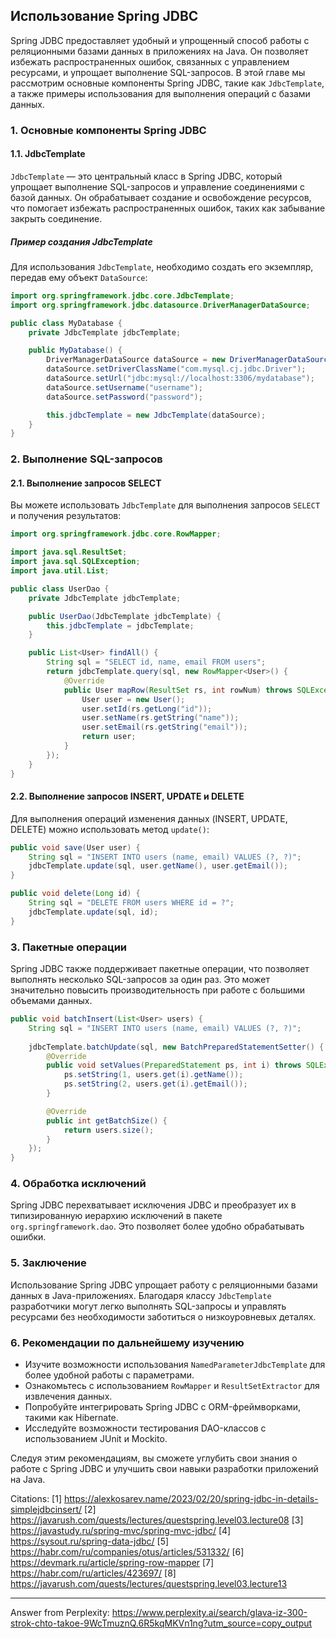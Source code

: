 ## Использование Spring JDBC

Spring JDBC предоставляет удобный и упрощенный способ работы с реляционными базами данных в приложениях на Java. Он позволяет избежать распространенных ошибок, связанных с управлением ресурсами, и упрощает выполнение SQL-запросов. В этой главе мы рассмотрим основные компоненты Spring JDBC, такие как `JdbcTemplate`, а также примеры использования для выполнения операций с базами данных.

### 1. Основные компоненты Spring JDBC

#### 1.1. JdbcTemplate

`JdbcTemplate` — это центральный класс в Spring JDBC, который упрощает выполнение SQL-запросов и управление соединениями с базой данных. Он обрабатывает создание и освобождение ресурсов, что помогает избежать распространенных ошибок, таких как забывание закрыть соединение.

##### Пример создания JdbcTemplate

Для использования `JdbcTemplate`, необходимо создать его экземпляр, передав ему объект `DataSource`:

```java
import org.springframework.jdbc.core.JdbcTemplate;
import org.springframework.jdbc.datasource.DriverManagerDataSource;

public class MyDatabase {
    private JdbcTemplate jdbcTemplate;

    public MyDatabase() {
        DriverManagerDataSource dataSource = new DriverManagerDataSource();
        dataSource.setDriverClassName("com.mysql.cj.jdbc.Driver");
        dataSource.setUrl("jdbc:mysql://localhost:3306/mydatabase");
        dataSource.setUsername("username");
        dataSource.setPassword("password");

        this.jdbcTemplate = new JdbcTemplate(dataSource);
    }
}
```

### 2. Выполнение SQL-запросов

#### 2.1. Выполнение запросов SELECT

Вы можете использовать `JdbcTemplate` для выполнения запросов `SELECT` и получения результатов:

```java
import org.springframework.jdbc.core.RowMapper;

import java.sql.ResultSet;
import java.sql.SQLException;
import java.util.List;

public class UserDao {
    private JdbcTemplate jdbcTemplate;

    public UserDao(JdbcTemplate jdbcTemplate) {
        this.jdbcTemplate = jdbcTemplate;
    }

    public List<User> findAll() {
        String sql = "SELECT id, name, email FROM users";
        return jdbcTemplate.query(sql, new RowMapper<User>() {
            @Override
            public User mapRow(ResultSet rs, int rowNum) throws SQLException {
                User user = new User();
                user.setId(rs.getLong("id"));
                user.setName(rs.getString("name"));
                user.setEmail(rs.getString("email"));
                return user;
            }
        });
    }
}
```

#### 2.2. Выполнение запросов INSERT, UPDATE и DELETE

Для выполнения операций изменения данных (INSERT, UPDATE, DELETE) можно использовать метод `update()`:

```java
public void save(User user) {
    String sql = "INSERT INTO users (name, email) VALUES (?, ?)";
    jdbcTemplate.update(sql, user.getName(), user.getEmail());
}

public void delete(Long id) {
    String sql = "DELETE FROM users WHERE id = ?";
    jdbcTemplate.update(sql, id);
}
```

### 3. Пакетные операции

Spring JDBC также поддерживает пакетные операции, что позволяет выполнять несколько SQL-запросов за один раз. Это может значительно повысить производительность при работе с большими объемами данных.

```java
public void batchInsert(List<User> users) {
    String sql = "INSERT INTO users (name, email) VALUES (?, ?)";
    
    jdbcTemplate.batchUpdate(sql, new BatchPreparedStatementSetter() {
        @Override
        public void setValues(PreparedStatement ps, int i) throws SQLException {
            ps.setString(1, users.get(i).getName());
            ps.setString(2, users.get(i).getEmail());
        }

        @Override
        public int getBatchSize() {
            return users.size();
        }
    });
}
```

### 4. Обработка исключений

Spring JDBC перехватывает исключения JDBC и преобразует их в типизированную иерархию исключений в пакете `org.springframework.dao`. Это позволяет более удобно обрабатывать ошибки.

### 5. Заключение

Использование Spring JDBC упрощает работу с реляционными базами данных в Java-приложениях. Благодаря классу `JdbcTemplate` разработчики могут легко выполнять SQL-запросы и управлять ресурсами без необходимости заботиться о низкоуровневых деталях.

### 6. Рекомендации по дальнейшему изучению

- Изучите возможности использования `NamedParameterJdbcTemplate` для более удобной работы с параметрами.
- Ознакомьтесь с использованием `RowMapper` и `ResultSetExtractor` для извлечения данных.
- Попробуйте интегрировать Spring JDBC с ORM-фреймворками, такими как Hibernate.
- Исследуйте возможности тестирования DAO-классов с использованием JUnit и Mockito.

Следуя этим рекомендациям, вы сможете углубить свои знания о работе с Spring JDBC и улучшить свои навыки разработки приложений на Java.

Citations:
[1] https://alexkosarev.name/2023/02/20/spring-jdbc-in-details-simplejdbcinsert/
[2] https://javarush.com/quests/lectures/questspring.level03.lecture08
[3] https://javastudy.ru/spring-mvc/spring-mvc-jdbc/
[4] https://sysout.ru/spring-data-jdbc/
[5] https://habr.com/ru/companies/otus/articles/531332/
[6] https://devmark.ru/article/spring-row-mapper
[7] https://habr.com/ru/articles/423697/
[8] https://javarush.com/quests/lectures/questspring.level03.lecture13

---
Answer from Perplexity: https://www.perplexity.ai/search/glava-iz-300-strok-chto-takoe-9WcTmuznQ.6R5kqMKVn1ng?utm_source=copy_output
